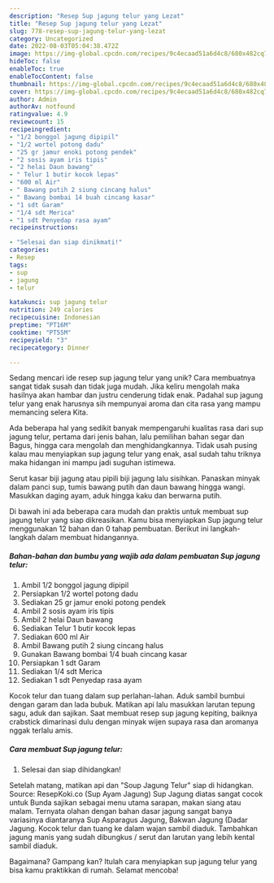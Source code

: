 ```yaml
---
description: "Resep Sup jagung telur yang Lezat"
title: "Resep Sup jagung telur yang Lezat"
slug: 778-resep-sup-jagung-telur-yang-lezat
category: Uncategorized
date: 2022-08-03T05:04:38.472Z
image: https://img-global.cpcdn.com/recipes/9c4ecaad51a6d4c8/680x482cq70/sup-jagung-telur-foto-resep-utama.jpg
hideToc: false
enableToc: true
enableTocContent: false
thumbnail: https://img-global.cpcdn.com/recipes/9c4ecaad51a6d4c8/680x482cq70/sup-jagung-telur-foto-resep-utama.jpg
cover: https://img-global.cpcdn.com/recipes/9c4ecaad51a6d4c8/680x482cq70/sup-jagung-telur-foto-resep-utama.jpg
author: Admin
authorAv: notfound
ratingvalue: 4.9
reviewcount: 15
recipeingredient:
- "1/2 bonggol jagung dipipil"
- "1/2 wortel potong dadu"
- "25 gr jamur enoki potong pendek"
- "2 sosis ayam iris tipis"
- "2 helai Daun bawang"
- " Telur 1 butir kocok lepas"
- "600 ml Air"
- " Bawang putih 2 siung cincang halus"
- " Bawang bombai 14 buah cincang kasar"
- "1 sdt Garam"
- "1/4 sdt Merica"
- "1 sdt Penyedap rasa ayam"
recipeinstructions:

- "Selesai dan siap dinikmati!"
categories:
- Resep
tags:
- sup
- jagung
- telur

katakunci: sup jagung telur 
nutrition: 249 calories
recipecuisine: Indonesian
preptime: "PT16M"
cooktime: "PT55M"
recipeyield: "3"
recipecategory: Dinner

---
```





Sedang mencari ide resep sup jagung telur yang unik? Cara membuatnya sangat tidak susah dan tidak juga mudah. Jika keliru mengolah maka hasilnya akan hambar dan justru cenderung tidak enak. Padahal sup jagung telur yang enak harusnya sih mempunyai aroma dan cita rasa yang mampu memancing selera Kita.





Ada beberapa hal yang sedikit banyak mempengaruhi kualitas rasa dari sup jagung telur, pertama dari jenis bahan, lalu pemilihan bahan segar dan Bagus, hingga cara mengolah dan menghidangkannya. Tidak usah pusing kalau mau menyiapkan sup jagung telur yang enak,      asal sudah tahu triknya maka hidangan ini mampu jadi suguhan istimewa.














Serut kasar biji jagung atau pipili biji jagung lalu sisihkan. Panaskan minyak dalam panci sup, tumis bawang putih dan daun bawang hingga wangi. Masukkan daging ayam, aduk hingga kaku dan berwarna putih.






Di bawah ini ada beberapa cara mudah dan praktis untuk membuat sup jagung telur yang siap dikreasikan. Kamu bisa menyiapkan Sup jagung telur menggunakan 12 bahan dan 0 tahap pembuatan. Berikut ini langkah-langkah dalam membuat hidangannya.

<!--inarticleads1-->

##### Bahan-bahan dan bumbu yang wajib ada dalam pembuatan Sup jagung telur:

1. Ambil 1/2 bonggol jagung dipipil
1. Persiapkan 1/2 wortel potong dadu
1. Sediakan 25 gr jamur enoki potong pendek
1. Ambil 2 sosis ayam iris tipis
1. Ambil 2 helai Daun bawang
1. Sediakan  Telur 1 butir kocok lepas
1. Sediakan 600 ml Air
1. Ambil  Bawang putih 2 siung cincang halus
1. Gunakan  Bawang bombai 1/4 buah cincang kasar
1. Persiapkan 1 sdt Garam
1. Sediakan 1/4 sdt Merica
1. Sediakan 1 sdt Penyedap rasa ayam


Kocok telur dan tuang dalam sup perlahan-lahan. Aduk sambil bumbui dengan garam dan lada bubuk. Matikan api lalu masukkan larutan tepung sagu, aduk dan sajikan. Saat membuat resep sup jagung kepiting, baiknya crabstick dimarinasi dulu dengan minyak wijen supaya rasa dan aromanya nggak terlalu amis. 

<!--inarticleads2-->

##### Cara membuat Sup jagung telur:


1. Selesai dan siap dihidangkan!

Setelah matang, matikan api dan &#34;Soup Jagung Telur&#34; siap di hidangkan. Source: ResepKoki.co (Sup Ayam Jagung) Sup Jagung diatas sangat cocok untuk Bunda sajikan sebagai menu utama sarapan, makan siang atau malam. Ternyata olahan dengan bahan dasar jagung sangat banya variasinya diantaranya Sup Asparagus Jagung, Bakwan Jagung (Dadar Jagung. Kocok telur dan tuang ke dalam wajan sambil diaduk. Tambahkan jagung manis yang sudah dibungkus / serut dan larutan yang lebih kental sambil diaduk. 

Bagaimana? Gampang kan? Itulah cara menyiapkan sup jagung telur yang bisa kamu praktikkan di rumah. Selamat mencoba!
